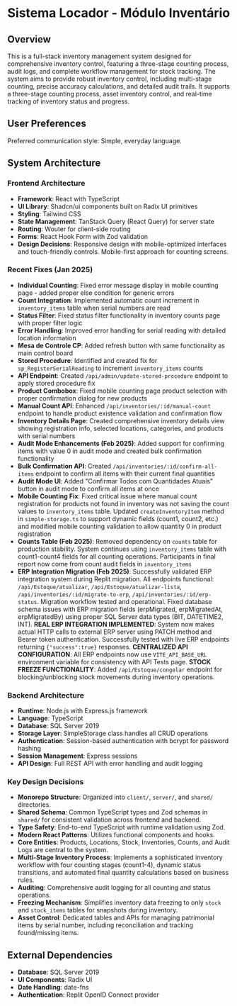 # Sistema Locador - Módulo Inventário

## Overview

This is a full-stack inventory management system designed for comprehensive inventory control, featuring a three-stage counting process, audit logs, and complete workflow management for stock tracking. The system aims to provide robust inventory control, including multi-stage counting, precise accuracy calculations, and detailed audit trails. It supports a three-stage counting process, asset inventory control, and real-time tracking of inventory status and progress.

## User Preferences

Preferred communication style: Simple, everyday language.

## System Architecture

### Frontend Architecture
- **Framework**: React with TypeScript
- **UI Library**: Shadcn/ui components built on Radix UI primitives
- **Styling**: Tailwind CSS
- **State Management**: TanStack Query (React Query) for server state
- **Routing**: Wouter for client-side routing
- **Forms**: React Hook Form with Zod validation
- **Design Decisions**: Responsive design with mobile-optimized interfaces and touch-friendly controls. Mobile-first approach for counting screens.

### Recent Fixes (Jan 2025)
- **Individual Counting**: Fixed error message display in mobile counting page - added proper else condition for generic errors
- **Count Integration**: Implemented automatic count increment in `inventory_items` table when serial numbers are read
- **Status Filter**: Fixed status filter functionality in inventory counts page with proper filter logic
- **Error Handling**: Improved error handling for serial reading with detailed location information
- **Mesa de Controle CP**: Added refresh button with same functionality as main control board
- **Stored Procedure**: Identified and created fix for `sp_RegisterSerialReading` to increment `inventory_items` counts
- **API Endpoint**: Created `/api/admin/update-stored-procedure` endpoint to apply stored procedure fix
- **Product Combobox**: Fixed mobile counting page product selection with proper confirmation dialog for new products
- **Manual Count API**: Enhanced `/api/inventories/:id/manual-count` endpoint to handle product existence validation and confirmation flow
- **Inventory Details Page**: Created comprehensive inventory details view showing registration info, selected locations, categories, and products with serial numbers
- **Audit Mode Enhancements (Feb 2025)**: Added support for confirming items with value 0 in audit mode and created bulk confirmation functionality
- **Bulk Confirmation API**: Created `/api/inventories/:id/confirm-all-items` endpoint to confirm all items with their current final quantities
- **Audit Mode UI**: Added "Confirmar Todos com Quantidades Atuais" button in audit mode to confirm all items at once
- **Mobile Counting Fix**: Fixed critical issue where manual count registration for products not found in inventory was not saving the count values to `inventory_items` table. Updated `createInventoryItem` method in `simple-storage.ts` to support dynamic fields (count1, count2, etc.) and modified mobile counting validation to allow quantity 0 in product registration
- **Counts Table (Feb 2025)**: Removed dependency on `counts` table for production stability. System continues using `inventory_items` table with count1-count4 fields for all counting operations. Participants in final report now come from count audit fields in `inventory_items`
- **ERP Integration Migration (Feb 2025)**: Successfully validated ERP integration system during Replit migration. All endpoints functional: `/api/Estoque/atualizar`, `/api/Estoque/atualizar-lista`, `/api/inventories/:id/migrate-to-erp`, `/api/inventories/:id/erp-status`. Migration workflow tested and operational. Fixed database schema issues with ERP migration fields (erpMigrated, erpMigratedAt, erpMigratedBy) using proper SQL Server data types (BIT, DATETIME2, INT). **REAL ERP INTEGRATION IMPLEMENTED**: System now makes actual HTTP calls to external ERP server using PATCH method and Bearer token authentication. Successfully tested with live ERP endpoints returning `{"success":true}` responses. **CENTRALIZED API CONFIGURATION**: All ERP endpoints now use `VITE_API_BASE_URL` environment variable for consistency with API Tests page. **STOCK FREEZE FUNCTIONALITY**: Added `/api/Estoque/congelar` endpoint for blocking/unblocking stock movements during inventory operations.

### Backend Architecture
- **Runtime**: Node.js with Express.js framework
- **Language**: TypeScript
- **Database**: SQL Server 2019
- **Storage Layer**: SimpleStorage class handles all CRUD operations
- **Authentication**: Session-based authentication with bcrypt for password hashing
- **Session Management**: Express sessions
- **API Design**: Full REST API with error handling and audit logging

### Key Design Decisions

- **Monorepo Structure**: Organized into `client/`, `server/`, and `shared/` directories.
- **Shared Schema**: Common TypeScript types and Zod schemas in `shared/` for consistent validation across frontend and backend.
- **Type Safety**: End-to-end TypeScript with runtime validation using Zod.
- **Modern React Patterns**: Utilizes functional components and hooks.
- **Core Entities**: Products, Locations, Stock, Inventories, Counts, and Audit Logs are central to the system.
- **Multi-Stage Inventory Process**: Implements a sophisticated inventory workflow with four counting stages (count1-4), dynamic status transitions, and automated final quantity calculations based on business rules.
- **Auditing**: Comprehensive audit logging for all counting and status operations.
- **Freezing Mechanism**: Simplifies inventory data freezing to only `stock` and `stock_items` tables for snapshots during inventory.
- **Asset Control**: Dedicated tables and APIs for managing patrimonial items by serial number, including reconciliation and tracking found/missing items.

## External Dependencies

- **Database**: SQL Server 2019
- **UI Components**: Radix UI
- **Date Handling**: date-fns
- **Authentication**: Replit OpenID Connect provider